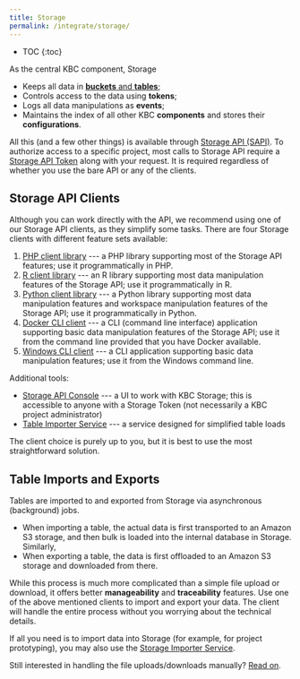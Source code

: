 ```yaml
---
title: Storage
permalink: /integrate/storage/
---
```


* TOC
{:toc}

As the central KBC component, Storage

- Keeps all data in [**buckets** and **tables**](https://help.keboola.com/storage/);
- Controls access to the data using **tokens**;
- Logs all data manipulations as **events**;
- Maintains the index of all other KBC **components** and stores their **configurations**.

All this (and a few other things) is available through [Storage API (SAPI)](http://docs.keboola.apiary.io/#).
To authorize access to a specific project, most calls to Storage API require
a [Storage API Token](https://help.keboola.com/storage/tokens/) along with your request.
It is required regardless of whether you use the bare API or any of the clients.

## Storage API Clients
Although you can work directly with the API, we recommend using one of our Storage API clients, as they simplify some tasks.
There are four Storage clients with different feature sets available:

1. [PHP client library](https://github.com/keboola/storage-api-php-client) --- a PHP library supporting most of the Storage API features;
use it programmatically in PHP.
2. [R client library](/integrate/storage/r-client/) --- an R library supporting most data manipulation features of the Storage API;
use it programmatically in R.
3. [Python client library](/integrate/storage/python-client/) --- a Python library supporting most data manipulation features and
workspace manipulation features of the Storage API; use it programmatically in Python.
4. [Docker CLI client](https://github.com/keboola/storage-api-cli) --- a CLI (command line interface) application supporting
basic data manipulation features of the Storage API; use it from the command line provided that you have Docker available.
5. [Windows CLI client](/integrate/storage/win-cli-client/) --- a CLI application supporting basic data manipulation features;
use it from the Windows command line.

Additional tools:

- [Storage API Console](https://storage-api-console.keboola.com/) --- a UI to work with KBC Storage;
this is accessible to anyone with a Storage Token (not necessarily a KBC project administrator)
- [Table Importer Service](/integrate/storage/api/importer/) --- a service designed for simplified table loads

The client choice is purely up to you, but it is best to use the most straightforward solution.

## Table Imports and Exports
Tables are imported to and exported from Storage via asynchronous (background) jobs.

- When importing a table, the actual data is first transported to an Amazon S3 storage,
and then bulk is loaded into the internal database in Storage. Similarly,
- When exporting a table, the data is first offloaded to an Amazon S3 storage and downloaded from there.

While this process is much more complicated than a simple file upload or download,
it offers better **manageability** and **traceability** features.
Use one of the above mentioned clients to import and export your data. The client will handle the entire process
without you worrying about the technical details.

If all you need is to import data into Storage (for example, for project prototyping), you may
also use the [Storage Importer Service](/integrate/storage/api/importer/).

Still interested in handling the file uploads/downloads manually?
[Read on](/integrate/storage/api/import-export/).
